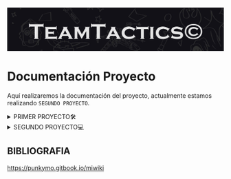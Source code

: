 ![Banner](./carpeta_fotos/banner1.png)

# Documentación Proyecto

Aquí realizaremos la documentación del proyecto, actualmente estamos realizando `SEGUNDO PROYECTO`.

</div>

<details>
  <summary>
   PRIMER PROYECTO🛠️
  </summary>
  
## ÍNDICE

1. IDEA DEL PROYECTO Y OBJETIVO DEL TRABAJO
2. OBLIGATORIO A APLICAR
3. LOGO DEL EQUIPO
4. PALETA DEL EQUIPO
5. TAREAS DE LOS INTEGRANTES
6. MOCKUP Y ARBOL DE NAVEGACIÓN
7. ARQUITECTURA DEL SISTEMA Y FUNCIONALIDADES
8. DIAGRAMA DE LA BASE DE DATOS
9. ESQUEMA DE RED
10. CONFIGURACIÓN DE PROXMOX
11. CONFIGURACIÓN DE DNS
12. CONFIGURACIÓN DE DHCP
13. CONFIGURACIÓN DE NGINX
14. BASE DE DATOS
15. CAMBIOS EN LA WEB
16. FUNCIONALIDADES
17. NUESTO FURTURO
18. VALORACIONES DEL PROYECTO
19. INCIDENCIAS TÉCNICAS
20. BIBLIOGRAFIA

    
## 1.IDEA DEL PROYECTO Y OBJETIVO DEL TRABAJO

Nuestra idea del proyecto se basa en diseñar una aplicación web inspirada en el popular juego de Fantasy Football. El fantasy es un juego donde los usuarios crean su propio equipo, y la finalidad de este juego es obtener los máximos puntos posibles, estos puntos se consiguen mediante tus jugadores, los jugadores en la vida real dependiendo de como juega un partido, puede obtener muchos puntos o muy pocos puntos. Como ejemplo de puntuacion, si un jugador no tiene minutos de juego entonces tendra 0 puntos, y si otro jugador marca 4 goles, possiblemente tendra una puntuación de 25 puntos. 

Entonces nuestra idea es crear una página relacionada con esta idea. Hemos elegido esta idea porque ambos integrantes del equipo sabemos más o menos cómo funciona el futbol fantasy, y por eso creemos que es una gran opción escoger este tema, ya que nos parece muy interesante.

Nuestro objetivo será aplicar todas las tecnologías necesarias para aspirar a la máxima nota posible y poner en práctica los conocimientos aprendidos en el primer año, así como lo que aprenderemos en este segundo año, para hacerlo lo mejor posible. También el año pasado un grupo escogio la misma idea y viendo como lo hicieron, vimos sus errores y pensamos que lo podemos hacer mucho mejor.

Con el trello y el github mostraremos todo nuestro trabajo realizado para mostrar nuestros avanzes semanales y diarios

## OBLIGATORIO A APLICAR

__-Node.js & MySQL:__

Node.js es un entorno de ejecución para JavaScript en el servidor, ideal para construir aplicaciones web rápidas y escalables. 

MySQL es un sistema de gestión de bases de datos relacional que almacena y organiza datos de manera eficiente, facilitando consultas rápidas.

__-NGINX o Apache:__ 

Ambos son servidores web populares. NGINX es conocido por su rendimiento y capacidad para manejar múltiples conexiones simultáneas, 
mientras que Apache es altamente configurable y tiene una gran cantidad de módulos disponibles.

__-DNS + DHCP:__ 

DNS (Sistema de Nombres de Dominio) traduce nombres de dominio en direcciones IP, facilitando la navegación web. 

DHCP (Protocolo de Configuración Dinámica de Host) asigna automáticamente direcciones IP a dispositivos en una red, simplificando la gestión de redes.


## 2.LOGO DEL EQUIPO

Nuestro logo lo hemos creado basándonos en el nombre de nuestro trabajo, Team Tactics. En él, se pueden ver dos "T" que hacen referencia al nombre del equipo. Tambien, hemos pensado este logo ya que con la forma y sus colores tiene mucha relación con el mundo del futbol.

El color negro y blanco creemos que queda muy estetico, que es eso lo que buscamos y lo que nos interesa.

![Logo del equipo](carpeta_fotos/logo_teamtactics_negro.png)

## 3.PALETA DEL EQUIPO

Los colores con los que vamos a trabajar son los siguientes, hemos considerado que esta paleta de colores puede cuadrar muy bien con la funcionalidad de la web y puede atraer visualmente a nuestro público objetivo
ya que son colores muy visuales y relacionados con el mundo de los videojuegos.

__-000000__

__-00FF00__

__-FFFFFF__


![Paleta de la web](carpeta_fotos/tabladecolores.png)


## 4.TAREAS DE LOS INTEGRANTES

Ambos integrantes tocaremos de todo un poco. La idea es que los dos programemos, hagamos la base de datos, etc. Ahora estamos los dos trabajando juntos, y empezaremos cada uno a hacer sus 3 funcionalidades.

## 5.NUESTRO MOCKUP Y ARBOL DE NAVEGACIÓN

Hemos diseñado un mockup de la aplicación a través de Canva, basándonos principalmente en nuestra paleta de colores. Además, hemos realizado un diseño lo más visual posible para atraer la atención del público que creemos podría estar interesado en nuestra aplicación. Nuestro público objetivo son hombres entre 13 y 40 años.

Aquí explicaremos el arbol de navegación de nuestra página web.
Para empezar tendremos una página principal, donde a la parte superior derecha se vera los siguentes botones:
 - Inicio
 - Plantillas
 - Estadísticas
 - Contacto
 - Login

El boton de inicio es para que cuando accedas a otro boton te lleve a la pagina principal.

El boton de plantillas te llevara al apartado de tu plantilla/equipo

El boton de estadísticas te llevara a la parte de estadisticas globales

EL boton de contacto es para que el usuario acceda a la pagina con su usuario creado. En ese apartado podrà iniciar sección.

Abajo de todo esto, se veràn los 20 escudos de la liga, donde si hacemos click a un escudo te llevara a ver información de ese equipo como: Plantilla, sitio en la clasificación etc..

Entonces abajo de esto mostraremos el mensaje de Juega a teamtactics, esto es para que el usuario vea de una forma un esquema de lo que va la web

![Logo del equipo](carpeta_fotos/INICIO.png)

Abajo de esto, veremos un apartado de pròximos partidos y lideres de la liga, ambas son como una mínima información. En cada apartado tendrá abajo derecha un boton que pondra como: Ver todos los partidos/Estadísticas, que te llevara a otro sitio, para ver toda la información.

![Logo del equipo](carpeta_fotos/proximospartidos.png)

Entonces, si le damos al botón de arriba derecha de estadísticas, te llevará a una página donde salgan todas las estadísticas, donde podremos ver:

 -Máximos goleadores
 

 -Máximos asistententes
 
 
 -Jugador con más disparos
 
 
 -Jugador con más pases.
 

 -Portero con más paradas.
 

 -Jugador con más tarjetas amarillas y rojas.

 Cada jugador que salga, si por ejemplo el jugador que es el máximo goleador es Lewandowski, saldrá el escudo del equipo y los minutos jugados.

Esta página de estadísticas también se podrá llegar a parte del botón arriba derecha en la parte que he comentado donde decía: Ver todas las estadísticas
Y si le damos al botón de ver todos los partidos, que se encuentra a abajo del todo de la página principal, nos llevará a otra página donde veremos todos los partidos jugados, y los puntos que todo el equipo ha conseguido, esto servirá para que el usuario mire los puntos que ha hecho cada jugador.

![Logo del equipo](carpeta_fotos/estadisiticas.png)

![Logo del equipo](carpeta_fotos/proximospartidos2.png)

Ahora, en la página principal, si le damos a Crea tu equipo, te llevará a la página donde el usuario podrá crear el equipo. En esta página, se verá de fondo como un campo de fútbol negro, para que el usuario ponga sus jugadores a cada posición que corresponde.
Arriba, dentro de la misma página, se verá un balance. El balance principal empieza con 100.000.000, luego si el usuario hace incorporaciones, entonces el balance bajará. 
Abajo de esto, se verá un apartado de puntos, donde el usuario verá la suma total que ha realizado su equipo.
Y arriba derecha se verá el número de jugadores que tiene puestos en el campo de fútbol, normalmente esto será simple 11/11.

![Logo del equipo](carpeta_fotos/creatuequipo.png)

La opción de número de jugadores funcionará como un botón, donde, si hacemos click a esto, veremos nuestros jugadores, nombre, club, media puntos, puntos que ha hecho en una jornada y el valor de mercado.
La media de puntos se hará haciendo una media de los 37 partidos jugados.

![Logo del equipo](carpeta_fotos/tusjugadores.png)

También se verá un botón de mercado, para que el usuario pueda comprar jugadores en el mercado.
Todos los jugadores que el usuario ha comprado también pueden ser vendidos.

Luego, en el botón contacto pondremos un poco de información de nosotros para explicar un poco dentro de la página web el proceso del proyecto.

Y en el botón de inicio de sección, el usuario podrá hacer registro para poder acceder con su cuenta a la página, claro que si no tiene cuenta, tendrá que darle a crear cuenta, y luego de crear cuenta le tendrá que dar a iniciar sección.
![Logo del equipo](carpeta_fotos/arboldenavegacion.png)

El mockup y nuestra idea del trabajo creo que lo hemos entendido perfectamente. Sabemos que el árbol de navegación no será el mejor de la historia, pero para nosotros nos sirve cómo una buena guía de cómo funcionará la página.


## 6.ARQUITECTURA DEL SISTEMA Y FUNCIONALIDADES

![Logo del equipo](carpeta_fotos/arquitectura.png)

Nuestros objetos serán:
- Registro de usuarios
- Una zona de comentarios para todos los usuarios que se hayan agregado como amigos
- Una zona donde el usuario podrá modificar su perfil.
- Poner notificaciones para los usuarios
- Búsqueda de usuarios y poder agregarlos como amigos
- Y hacer obligatorio el uso de contraseña para cuando se entra a la aplicación.

  El día de la fecha de entrega puede variar

Ahora mostramos la arquitectura de nuestro trabajo.
  ![Logo del equipo](carpeta_fotos/arquitectura2.png)

## 7.DIAGRAMA DE LA BASE DE DATOS

Los usuarios crean sus propios equipos, que consisten en jugadores de equipos reales, organizados en plantillas. 

Los usuarios pueden participar en ligas, competir entre sí y realizar transacciones de compra y venta de jugadores. Para calcular las puntuaciones, 
Se registran los partidos reales y las puntuaciones obtenidas por cada jugador en esos encuentros. 

Además, hemos incluido un sistema de Amigos, así como Roles para gestionar diferentes tipos de usuarios en la plataforma.


![Logo del equipo](carpeta_fotos/basededatos_final.png)


## 8.ESQUEMA DE RED

Por el momento tenemos hecho este prototipo de mapa de red, aunque aun lo tenemos que hablar con Alina ya que no es el definitivo y queremos que nos aclare algunos conceptos que quizas no han quedado tan claros.

![Logo del equipo](carpeta_fotos/mapa_de_red.JPG)

## 9.PROXMOX Y SU CONFIGURACIÓN

Por el momento, ya tenemos instalado el ProxMox en el PC de clase asignado de los que están atrás del todo. Una vez tengamos más claro el esquema de red definitivo, procederemos a empezar a configurarlo y documentarlo.

__Proxmox__ es una plataforma de virtualización de código abierto que permite gestionar máquinas virtuales y contenedores. Está basada en Debian y combina tecnologías como KVM (para la virtualización completa) y LXC (para la virtualización basada en contenedores).

Se utiliza principalmente en entornos de servidores para crear, administrar y orquestar múltiples VMs y contenedores de forma eficiente. También incluye herramientas para gestionar almacenamiento, redes y copias de seguridad. Además, soporta la creación de clusters para alta disponibilidad y migraciones en vivo, lo que lo hace ideal para centros de datos y servidores corporativos.

Es especialmente útil para:

-Consolidación de servidores: Ejecutar múltiples sistemas operativos en un solo servidor físico.

-Gestión de recursos: Controlar y distribuir recursos de hardware como CPU, memoria y almacenamiento.

-Automatización y alta disponibilidad: Ofrecer soluciones escalables y resistentes a fallos.

[Ver archivo](M11UF4A2-QuimFernandez_PolCamarena.docx.pdf)

Creamos ROUTER con vmbr0 y vmbr1 para que todo el proyecto funcione de manera correcta.

![image](https://github.com/user-attachments/assets/3dd03ffe-1fb9-4995-8ce8-77cdfb792f1e)

Ahora creamos Cliente con vmbr1 

![image](https://github.com/user-attachments/assets/a9b6528e-5400-4da7-a68b-a23a08da9600)

Creamos DNS  con vmbr1

![image](https://github.com/user-attachments/assets/59b69707-28b5-4a25-9e1d-3a029bd5748b)



## 11.DNS Y SU CONFIGURACIÓN 

¿Qué es el DNS?

El DNS es  un servicio distribuido a nivel global que permite convertir los nombres de los sitios en las direcciones IP que les corresponde.
Cuando un usuario registra un dominio, se crea una entrada WHOIS en el registro correspondiente y queda almacenada en el DNS como un
resource record.
La base de datos de un servidor DNS se convierte en la compilación de todos los registros de la zona del espacio de nombres de dominio que gestiona.

Registros del DNS:

A (Address Record): Mapea un nombre de dominio a una dirección IPv4.

AAAA (IPv6 Address Record): Mapea un nombre de dominio a una dirección IPv6.

MX (Mail Exchange): Define qué servidor gestiona el correo electrónico para el dominio.

CNAME (Canonical Name): Apunta un dominio a otro dominio.

NS (Name Server): Especifica qué servidores DNS son responsables de un dominio.

PTR (Pointer Record): Utilizado en la búsqueda inversa de DNS, mapea una IP a un nombre de dominio.

Información del DNS

El servicio de DNS se encuentra en la capa de aplicación del modelo OSI.

La capa más cercana al usuario y contiene todos los protocolos de alto nivel como SMTP, DNS y HTTP.

Este protocolo de red emplea la capa de transporte TCP, UDP y utiliza el puerto 53.

Tipos de Consultas:

Consulta recursiva: Si el servidor DNS local no sabe la respuesta, realiza consultas a otros servidores DNS.

Resolución iterativa: Si un servidor DNS no tiene la respuesta directa, le da al cliente la dirección de otro servidor que puede tenerla. 

VENTAJAS DEL DNS

Una ventaja es que resuelve el problema de las colisiones o nombres duplicados porque garantiza que todos los nombres hermanos o hijos de un mismo nodo tengan etiquetas o nombres diferentes.

Elimina los problemas del sistema basados en el fichero HOSTS.TX

Y tambiém permite "particionar" y gestionar los diferentes subdominios de modo independiente.


CONFIGURACIÓN DEL DNS EN PROYECTO


Para empezar la configuracióm, actualizamos los repositorios de nuestro sistema:

sudo apt update

Y ahora instalamos el paquete bind9:

sudo apt install bind9

![image](https://github.com/user-attachments/assets/d1dc8dc2-0ce6-46a3-9c21-92cfd6a7b8b6)


Editamos el netplan, lo ponemos con DHCP y lo editamos para poder avanzar de forma correcta


![image](https://github.com/user-attachments/assets/5a148d65-8ba3-46a5-8dc1-fa04f57cb2b9)

Ahora si ponemos ip a, veremos que mediante DHCP, tenemos asignada la IP 10.20.30.4

![image](https://github.com/user-attachments/assets/c1268273-0e87-47e4-a158-c9d55fc7c9fa)

Entonces ahora vamos al archivo que se llama named.conf.local , que bàsicamente es donde haremos la configuración DNS de la zona inversa y directa

El named.conf.local lo utiliza por el servidor DNS BIND para configurar zonas específicas y personalizadas, como dominios locales o zonas reversas. 

Permite definir configuraciones locales que el servidor manejará, como:

Zonas directas: Traduce nombres de dominio a direcciones IP.

Zonas inversas: Traduce direcciones IP a nombres de dominio.

![image](https://github.com/user-attachments/assets/698eab22-3c6f-41ad-9a3f-f2b6e7828c11)

Para comprobar que la configuración ha sido correcta y que no hemos tenido ningun problema ponemos:

named-checkconf

Ahora creamos los dos archivos de la zona directa y inversa

![image](https://github.com/user-attachments/assets/ea0ca40b-a449-4ef2-a788-3e54fd966750)

Ahora, accedemos al archivo de la zona directa y lo configuramos para comprobar que funcione de forma correcta

La zona directa de DNS es una configuración que mapea nombres de dominio a direcciones IP.

En nuestro caso el servidor DNS manejará el dominio quimpol.local  y usará el archivo db.quimpol.local para almacenar.

![image](https://github.com/user-attachments/assets/13a11569-e7f1-4d9a-aba1-63da8068c6b0)

Y ahora haremos lo mismo pero para la zona inversa

Lo que hace la zona inversa es que  está buscando el nombre de dominio asociado con una dirección IP determinada.

En nuestro caso la IP  es la 10.20.30.4,

Entonces nuestra dirección IP, que es la 10.20.30.4, nos  permitirá resolver esa IP al nombre de nuestro dominio, el quimpol

Y tambien ya lo ponemos para la configuración con la MV de cliente

![image](https://github.com/user-attachments/assets/2a8c4855-e765-45e1-87d0-8fcde3150868)

Ahora para comprobar que toda la configuración de los ficheros de zonas se ha realizado correctamente, hacemos lo siguiente:

![image](https://github.com/user-attachments/assets/afe5a924-e594-42eb-a3f1-cf78db086c3b)

![image](https://github.com/user-attachments/assets/9204d77d-c49c-4d64-b5b6-d4a5bce35c60)

Ahora nos tocaría editar el fichero 
/etc/bind/named.conf.options

Esto lo que hace es configurar parámetros globales y opciones predeterminadas que se aplican a todas las zonas y consultas DNS gestionadas por el servidor.

Modificamos el archivo y en listen ponemos la 10.20.30.4 que es para que servidor DNS escuchará consultas.

 
![image](https://github.com/user-attachments/assets/10fba1a7-6320-46e1-96bd-8c527a266608)

Ahora, vamos al archivo
/etc/default/named 

El archivo /etc/default/named controla cómo se inicia el servicio BIND

Que es donde especificaremos la opción -4 como argumento para el usuario bind, que  se crea automáticamente durante la instalación del servicio bind9. 

La opción -4 , nos sirve para forzar el uso de IPv4 siempre y evitar  mensajes de error de red inalcanzable por direccionamiento IPv6.

![image](https://github.com/user-attachments/assets/35beebba-441a-4400-80e9-f9f877005fe8)

Ahora reiniciamos el servicio bind9 y ver si todo esta correcto

![image](https://github.com/user-attachments/assets/d041f362-1301-4ab1-9ab2-8b52c5389859)

Ahora mediante el nslookup, comprobamos si el servidor DNS está resolviendo correctamente los nombres y las direcciones IP

![image](https://github.com/user-attachments/assets/29f10803-5094-4337-a681-789bf41a54a0)


## 12.CONFIGURACIÓN DE DHCP


Primero lo que hacemos es instalar el servicio DHCP:

Actualizamos: sudo apt update

sudo apt-get install isc-dhcp-server




Hacemos la configuración del archivo DHCP:


El archivo de configuración principal se encuentra en /etc/dhcp/dhcpd.conf. En este archivo, lo que hay que hacer es definir los parámetros de red, como el rango de direcciones IP, la puerta de enlace predeterminada, DNS y duración de la concesión. 

![image](https://github.com/user-attachments/assets/cdd31d80-568d-4635-abe8-0af37b193f6b)

   
Esta es nuestra configuración en el netplan:

![image](https://github.com/user-attachments/assets/a8cf1adb-abcb-4c2d-aac0-f47b7dc92b6a)



Configurar las interfaces de red:

Ahora  para comprobar y asegurarnos que la interfaz de red correcta esté configurada para proporcionar el servicio DHCP definimos  la interfaz en el archivo de configuración de red o directamente en /etc/default/isc-dhcp-server:


Reiniciar el servicio DHCP:

Una vez configurado, hay que reiniciar el servicio para aplicar los cambios:


sudo systemctl restart isc-dhcp-server
Comprobación:

 Y para verifica si el servidor DHCP está funcionando correctamente:


sudo systemctl status isc-dhcp-server




## 13.CONFIGURACIÓN DE NGINX

Para empezar, instalamos el nginx con el comando:

sudo apt-get install nginx

Entramos al netplan y configuramos para que funcione de forma correcta

![image](https://github.com/user-attachments/assets/b9dba283-7f6d-4336-9ac2-6986d0f7c8df)

Vemos con el ip a que nos da la IP mediante DHCP, la 10.20.30.5

![image](https://github.com/user-attachments/assets/0063e93c-20d3-491c-967e-1965c49805d0)

Ahora tenemos que editar el archivo nginx.conf que se encuentra en /etc/nginx

![image](https://github.com/user-attachments/assets/f54260e8-7625-45e1-be91-1d5da4098f22)

Eel archivo de configuración global es: 

/etc/nginx/nginx.conf

Entonces ahora, con el  el directorio  /etc/nginx/sites-enabled/ , lo que haremos será almacenar los  los enlaces simbólicos a los archivos de configuración de sitios web creados en 
/etc/nginx/sites-available/  para que puedan ser habilitados los sitios


Ahora editamos el archivo /sites-available/default, que en este caso sería el bloque predeterminado del servidor de Nginx

Php:

¿Qué es php?

PHP es un lenguaje de programación de propósito general ampliamente utilizado para el desarrollo de aplicaciones web del lado del servidor

Características principales:

Dinámico y orientado a la web:

PHP se usa principalmente para generar contenido dinámico en páginas web.
Puede interactuar con bases de datos, manejar formularios y autenticar usuarios.

Integración con HTML:

PHP se incrusta directamente en archivos HTML, lo que facilita la creación de páginas web dinámicas.

Compatibilidad multiplataforma:

PHP funciona en varios sistemas operativos, como Windows, Linux y macOS.
Es compatible con la mayoría de los servidores web, como Apache, NGINX.

Para instalar el php ponemos:

sudo apt install php-fpm

Para verificar si tenemos instalado PHP ponemos:


php -version

Para comprobar si tenemos php-fpm ponemos:


php-fpm7.4 -v



## ACTIVIDAD ENTREGADA EN LA MEMÓRIA (ALINA)

¿Qué es un servidor web?

Un servidor web es un software que forma parte del servidor y tiene como misión principal devolver información (páginas) cuando recibe peticiones por parte de los usuarios.

En otras palabras, es el software que permite que los usuarios que quieren ver una página web en su navegador puedan hacerlo.


¿Qué es un hosting?

Un hosting es un servicio de alojamiento web que te permite publicar un sitio web o aplicación en Internet. Cuando contratas un servicio de hosting, básicamente alquilas un espacio en un servidor físico donde puedes almacenar todos los archivos y datos necesarios para que tu sitio web funcione correctamente.

¿Qué es Nginx?

Nginx, pronunciado como “engine-ex”, es un servidor web de código abierto que, desde su éxito inicial como servidor web, ahora también es usado como proxy inverso, cache de HTTP, y balanceador de carga.

Algunas compañías de alto perfil que utilizan Nginx incluyen Autodesk, Atlassian, Intuit, T-Mobile, GitLab, DuckDuckGo, Microsoft, IBM, Google, Adobe, Salesforce, VMWare, Xerox, LinkedIn, Cisco, Facebook, Target, Citrix Systems, Twitter, Apple , Intel, y muchos más


Haz una comparativa entre Nginx y Apache.

Nginx:

Usa una arquitectura basada en eventos y asincrónica, lo que le permite manejar múltiples conexiones simultáneamente con menos recursos.
Es ideal para cargas altas y servidores con tráfico masivo.
Excelente para servir contenido estático (imágenes, archivos HTML, etc.) rápidamente.


Apache:

Emplea un modelo de procesos/hilos, donde cada conexión consume un hilo o proceso. Esto puede ser ineficiente bajo cargas pesadas.
Ofrece más flexibilidad para manejar configuraciones complejas gracias a sus módulos dinámicos.





## 14.BASE DE DATOS

Aquí mostramos el esquema final de la base de datos, donde hemos añadido algunas conexiones que no habíamos tomado en cuenta. Hemos creado la base con MySQL WorkBench a través de SQL y una vez ejecutado el código, gracias a la función de la creación de diagramas, hemos podido ver las tablas y sus conexiones.

![Logo del equipo](carpeta_fotos/esquema_basededatos.png)


## 15.NOVEDADES/CAMBIOS DE LA WEB

Para empezar, hemos hecho nuchos cambios respectivamente a la idea que decimos hacer al principio de la web, la idea que me estoy refiriendo, es toda esa explicación que hicimos al principio del github, que es donde esta esa explicación con capturas que nosotros mismo hicimos del canva del boceto de la idea principal del proyecto.

Como página principal, seguimos teniendo lo mismo, una página donde el usuario pueda ver arriba derecha los botones de estadísticas, plantilla y login, etc..
Y que si va bajanda podrá ver la zona de estadísticas y resultados, que esta linkeado a otra página, ya que se podrá ver y entender mucho mejor  bajo nuestro punto de vista

Entonces, creemos que lo mas importamte que llevamos hecho es la parte de  plantilla, ya que lo que hicimos fue crear en nuestra bbdd, todos los jugadores de todas las plantillas de laliga.

Eso lo hicimos poniendo a cada equipo un numero, del 1 al 20, ya que son 20 equipos, entonces lo siguiente era poner a cada posicion del campo, del 1 al 5, osea 1 es portero 2 es defensa, 3 es mediocampista, 4 delantero y 5 que sea la posicion del banquillo, entonces ahora abria que poner 11 jugadores con 1,2,3 y 4 osea, 1 jugador con 1, 4 jugadores con el numero 2, 3 jugadores con el numero 3 y 3 jugadores con el numero 4, esto suma a 11. Y  los otros jugadores, da igual que sean 10 o 20, todos estaran con el numero 5, que será en la posicion de banquillo. Entonces despues de poner todo en la bbdd lo que hicimos fue conectarlo para nuestra pagina web, entonces si ahora por ejemplo le doy click al escudo del getafe, me saldriá el 11 de jugadores, y el banquillo, también tengo que decir que cada equipo tiene también puesto la imagen y nombre del entrenador

Entonces lo que hicimos en estadisticasm fue ponerlas de forma manualmente, ya que con el tiempo que quedaba para entregar el trabajo era imposible acabarlo

## 16.FUNCIONALIDADES

Aquí como funcionalidades, tenemos:

1. Register: El usuario se puede registrar a nuestra página, esto con la bbdd entre medio, haciendo que cuando el usuario se registra se pueda ver en nuestra bbdd como usuario
2. Login: El usuario después de registrase puede acceder a nuestra página ya como usuario

3. Plantilla: Esta funcionalidad es la de plantillas, es decir todo lo que he explicado antes, hay que decir que para hacer esto tardamos mucho tiempo, pusimos manualmente unos 1000 links en la bbdd entre imagenes de jugadores, entrenadores y escudos.

4. Contactarnos: Esta función esta en procedimiento, y basicamente es para que los usuarios nos puedan enviar un mensaje para dudas/críticas/valoraciones etc..

Creemos que las 4 funcionalidades para nuestro trabajo son muy buenas ideeas, ya que conjuntan perfectamente a nuestra idea prinpial

## 17.NUESTRO FUTURO

Creemos que para la siguente UF, podemos seguir con nuestro proyecto, ya que tenemos aún muchas buenas ideas para seguir mejorando y aprendiendo. Esto lo defenderemos en la exposición del proyecto hasta la muerte
Algunas ideas serián:
- API de resultados
- Poder básicamente hacer el FANTASY, con que cada persona pueda hacer su equipo, y competir con otros jugadores

## 18.VALORACIONES DEL PROYECTO

Creemos que en el proyecto hemos aprendido muchisimo, con las instalaciones de las diferentes máquinas virtuales, con el nuevo conocimiento como nginx, o php. O también con el constante trabajo diario y semanal sobre una idea que poco a poco hemos ido creando y mejorando.

Y personalmente a los dos intregantes del equipo nos parece por ahora seguir con nuestro trabajo en la próxima UF


## 19.INCIDENCIAS TÉCNICAS

Mala configuración en el DNS, por falta de no haber reiniciado el servicio despues de modificarlo

![image](https://github.com/user-attachments/assets/b6244674-e807-4ece-85bb-f70eb73dd330)

Otro fail....

![image](https://github.com/user-attachments/assets/da6ec4d0-d5c3-4dce-a58a-2327ed2720b5)

En incidencias durante las instalaciones de las MV no tuvimos muchos errores, y los únicos que tuvimos eran por equivocaciones de escritura y palabras.
Pero donde si tuvimos muchos errores fue durante la creación de la bbdd, ya que al crear plantilla , donde pusimos muchos datos, nos equivocamos mucho, pero poco a poco esos errores se fueron arreglando hasta el dia de hoy que nuestra bbdd funciona perfectamente
</details>

<details>
  <summary>SEGUNDO PROYECTO💻</summary>


## ÍNDICE

## 1.IDEAS PARA EL SEGUNDO PROYECTO

### NUEVAS FUNCIONALIDADES

#### PENDIENTES
- Opción de cambio de contraseña
- Formulario de Contacto

#### NUEVAS EN LA WEB
- Implementación de una API: recrear la web a partir de la API que nos permitirá añadir la función de las estadísticas actualizadas de los jugadores.

- Agregar como amigos a los usuarios

- Implementación del juego:

    Está para nosotros es la parte mas importante, aquí pondremos de novedades:
    
    Los jugadores se puedan agregar como si fueran amigos
  
    Una página donde los usuarios puedan crear sus equipos, saldrá su 11 inicial, y también habrá un apartado para ver todos sus jugadores ( a parte del 11 inicial)
  
    Una página donde los usuarios podrán comprar los jugadores, hará la misma función que un mercado, allí apareceran todos los jugadores de futbol disponibles para ser comprados
  
    Una página que funcionará como si fuera una clasificación donde los jugadores con más puntos conseguidos apareceran, así será más competitivo y hará el juego más interesante para los usuarios




#### OBLIGATORIAS
- Docker
- FireWall
- Backups (script)
- Seguridad:
  - MySQL (crear más de un usuario, securizar la DB, triggers)
  - Protección de código fuente
 
## FUNCIONALIDADES

![image](https://github.com/user-attachments/assets/ecd8f3c9-cd94-4e7b-a4e9-cfcbcfb238fd)

Los dos, Quim y Pol haremos la funcionalidad del juego Fantasy, ya que es una funcionalidad muy larga y compleja, y necesitamos que los dos lo hagamos para poder acabar

La funcionalidad de la API la hará Pol

La funcionalidad de cambio de contraseña la hará Quim

La funcionalidad de agregar amigos la haremos cuando acabemos la del Juego Fantasy, ya que preferimos insistir con el tiempo en terminar la funcionalidad del juego fantasy por su gran importancia y valor en nuestro proyecto, ya que es en lo que se basa nuestra idea de proyecto

## ARQUITECTURA DEL SISTEMA

Esta será mas o menos nuestra arquitectura, no es definitivo pero por ahora es lo que tenemos como idea

![image](https://github.com/user-attachments/assets/19bd263b-e789-4cd1-b4b9-a880a6ba2c8e)

## DIAGRAMA DE RED


![image](carpeta_fotos/esquema_red_2.png)

## DIAGRAMA DE LA BASE DE DATOS

Esta es nuetra base de datos, es la misma que la del primer proyecto pero con pequeñas variaciones ya que como comentamos seguimos con el mismo proyecto entonces la infraestructura de la base de datos por narices tiene que ser muy parecida ya que mas o menos ya esta de alguna manera terminada

Si tenemos más tiempo alomejor podemos añadir alguna tabla más a la base de datos, pero por ahora es lo que tenemos

![image](https://github.com/user-attachments/assets/c77022c7-f9fa-4e4f-b08c-578abd2a24fb)

## TAREAS

Ahora mismo por problemas no podimos empezar en la creación de la infraestructura de la Ubuntu o Alpine.
El 29/01 empezamos con docker y los containers, y desde una MV de ubuntu server, ya que desde Alpine hubo algunos problemas y preferimos utilizar la ubuntu por la razón de que ya la hemos usado mucho, entonces empezamos a crear la estrucura y importamos el sitio web en docker, luego dentro de nginx configurmos el default.conf, luego en mysql lo tenemos vació por ahora y ahora estamos con el docker compose. 
Creo que para el proximo miercoles 5/02 ya lo tendremos terminado ya que Alina y algunos compañeros nos han dado explicaciones para entenderlo mejor y asi hacerlo de alguna forma un poco mas rapido para asi aprovechar el tiempo al maximo para llegar al ritmo de la clase

## FUNCIONALIDADES HECHAS

Por ahora durante estas 3 semanas hemos realizado la funcionalidad de canvio contraseña, y también la funcionalidad de que el usuario no pueda inpeccionar nuestro código, aplicando un poco de seguridad para nuestra página web

## DOCKER 

INTRODUCCIÓN DE DOCKER

Bueno para empezar, un poco sobre que es Docker, Docker es una plataforma de contenedorización que permite a los desarrolladores empaquetar aplicaciones y sus dependencias en contenedores ligeros y portátiles. 
Estos contenedores pueden ejecutarse de manera consistente en cualquier entorno, ya sea en una computadora local, en servidores o en la nube.

Nosotros en nuestro caso usamos Docker ya que aparte de que es obligatorio, es mucho más rápido que iniciar o detener máquinas virtuales y también Docker es mas eficaz ya que las MV


Ahora mostraremos algunos comandos, ya que creemos que es importante dentro de la introducción, y asi mostramos alguna información de Docker 

docker version:   	Muestra la versión instalada de Docker.


docker info:  Muestra información detallada sobre Docker y su configuración.


docker help: Muestra ayuda sobre los comandos de Docker


docker run <imagen>	Ejecuta un contenedor basado en una imagen.


docker run -d -p 8080:80 <imagen>	Ejecuta un contenedor en segundo plano y expone un puerto.


docker ps	Lista los contenedores en ejecución.


docker ps -a	Lista todos los contenedores (ejecutándose o detenidos).


docker stop <id>	Detiene un contenedor en ejecución.


docker rm <id>	Elimina un contenedor detenido.


Ahora explicaremos algunas ventajas de Docker


Tenemos que los contenedores Docker pueden ejecutarse en cualquier entorno sin cambios, ya sea en Windows, Linux, MacOS, servidores o en la nube y también evita problemas de dependencias, configuraciones o versiones de software diferentes en cada entorno.
Los contenedores comparten el mismo sistema operativo, lo que reduce el consumo de recursos y con Docker Compose, puedes definir y ejecutar múltiples contenedores con un solo archivo YAML


NUDO (DOCKER) GUIA DE USUARIO DE COMO INSTALAR / UTLIZAR DOCKER


Ahora lo que haremos será dentro del NUDO de Docker, como una mini guia sobre DOCKER, aquí intentaremos explicar sobre como instalar y utilizar DOCKER
Aqui ya decimos que lo montaremos dentro de una MV ubuntu server

Entonces para empezar, primero de todo lo que tendriamos que realizar sería actualizar los paquetes de ubuntu

sudo apt update

![image](https://github.com/user-attachments/assets/3c989c29-7705-463b-a4cd-0eb8627f6da4)


Entonces ahora lo que tendríamos que hacer seria instalar paquetes que permitan a APT descargar a través de HTTPS, ya que Docker se descarga desde un repositorio HTTPS, y es necesario instalar algunos paquetes para que lo habiliten

sudo apt install -y apt-transport-https ca-certificates curl software-properties-common

![image](https://github.com/user-attachments/assets/edd77fe6-b72b-4245-b22b-571ab40f15a3)


Ahora lo que tendriamos que hacer es importar la clave GPG para verificar que los paquetes que descargues desde el repositorio oficial de Docker 
Entonces podremos este comando:

sudo mkdir -m 0755 -p /etc/apt/keyrings
curl -fsSL https://download.docker.com/linux/ubuntu/gpg | sudo gpg --dearmor -o /etc/apt/keyrings/docker.gpg

![image](https://github.com/user-attachments/assets/2d929a93-0f20-405b-bec8-9615005eb984)



Y ahora para poder instalar Docker, es necesario agregar su repositorio oficial a la lista de repositorios de tu sistema
Entonces pondremos este comando:

sudo add-apt-repository "deb [arch=amd64] https://download.docker.com/linux/ubuntu $(lsb_release -cs) stable"

![image](https://github.com/user-attachments/assets/d5049960-317b-4626-8cce-a61b1a5dfbea)



Ahora después de esto esto, tendremos que actualizar nuevamente los paquetes del sistema:

![image](https://github.com/user-attachments/assets/ec61ad41-9f71-4848-84cc-d4790427d064)


Y ya luego de hacer todo esto procedimiento, ya podremos instalar el docker. 
Para eso pondremos este comando:

sudo apt install docker-ce

![image](https://github.com/user-attachments/assets/b884cfb1-9e07-4fbe-a499-c3745fccd13b)+


Y ya si queremos comprobar si el funcionamiento esta correcto, pondremos el siguiente comando para asegurarnos

sudo systemctl status docker

![image](https://github.com/user-attachments/assets/1a7d2297-d143-41fd-ba89-f71c3110110f)


Vale, ahora para seguir con el procedimento, tenemos que tocar portainer

Portainer es una herramienta de administración para Docker con una interfaz gráfica fácil de usar. Permite gestionar contenedores, imágenes, redes y volúmenes sin necesidad de usar la línea de comandos.

Para empezar, nosotros hemos creado  un volumen de Docker llamado portainer_data para almacenar la base de datos de Portainer


docker volume create portainer_data

![image](https://github.com/user-attachments/assets/adaed8b5-bfcb-4897-99ab-3f2207643689)

Ahora, comprobaremos si  el volumen se haya creado correctamente usando el comando:

docker volume inspect portainer_data

![image](https://github.com/user-attachments/assets/e5f2e4fc-cd5b-4895-a0c0-0f0260eb61e2)


Ahora si ya podremos  instalar el contenedor de Portainer:

docker run -d -p 8000:8000 -p 9443:9443 --name portainer --restart=always -v /var/run/docker.sock:/var/run/docker.sock -v portainer_data:/data portainer/portainer-ce:latest

![image](https://github.com/user-attachments/assets/485c77c8-5e63-4661-a904-0cf373604f62)


Ahora para comprobar si el contenedor está corriendo

docker ps

![image](https://github.com/user-attachments/assets/9e455002-e5d8-48a1-934b-5d4427b5f0a5)


Y ya ahora si vamos al navegador y ponemos una IP con el puerto 9443

https://192.168.1.79:9443

Ya podriamos acceder al portainer donde se encontraran todos los contenedores DOCKERS


## Archivos de configuración

Tenemos estos dos archivos para poder realizar la configuración:

default.conf

docker-compose.yml

El  default.conf para que Nginx funcione correctamente como servidor web y define cómo manejar las solicitudes, redirigir tráfico y procesar archivos PHP. 

./teamtactics/nginx/default.conf

![image](https://github.com/user-attachments/assets/b50f36eb-d6be-41ec-8440-bbca1c0fdfc1)


Bueno, el servidor escucha el puerto 80 y tenemos el nombre del servidor como localhost.

Luego, la definimos la carpeta donde se encuntra el contenido del sitio web:
root /var/www/teamtactics/TeamTactics/html

Primero busca index.htm, luego el index.html y luego el index.php
index index.htm index.html index.php;


Luego tenemos los registros de acceso y el de los errores, ya que guarda las solicitudes que recibe el servidor y también registra los errores

access_log /var/log/nginx/access.log;
error_log /var/log/nginx/error.log;

Esto ahora sería la configuracion de nuestros archivos que son PHP

    location ~ \.php$ {
        include fastcgi_params;
        fastcgi_pass php:9000;
        fastcgi_index index.php;
        fastcgi_param SCRIPT_FILENAME $document_root$fastcgi_script_name;
    }

Y ahora definimos las rutas para los archivos CSS, JAVASCRIPT, las imagenes y también todos los archivos subidos.
Todo estos archivos se sirven de:

/var/www/teamtactics/TeamTactics/

Estos creemos que son los mas importantes de explicar





El archivo docker-compose.yml es un archivo de configuración en formato YAML que se usa con Docker Compose para definir y ejecutar múltiples contenedores de Docker de manera organizada.

./teamtactics/docker-compose.yml

![image](https://github.com/user-attachments/assets/5b88f50a-abb6-4ff3-bd46-f796a59be8d8)


Dentro de este archivo tenemos la configuracion de 4 servicios de docker

phpfpm:
  image: php:8-fpm-alpine
  container_name: phpfpm
  working_dir: /var/www/teamtactics
  ports:
    - "9000:9000"
  volumes:
    - './web:/var/www/teamtactics'
  restart: always
  networks:
    - netweb

Este sería la configuración del PHP 
Donde se define el directorio de trabajo dentro del contenedor, en nuestro caso en teamtactics:

working_dir: /var/www/teamtactics

nginx:
  image: nginx:alpine
  container_name: nginx
  ports:
    - 8082:80
  working_dir: /etc/nginx
  volumes:
    - './web:/var/www/teamtactics'
    - './nginx/default.conf:/etc/nginx/conf.d/default.conf'
    - './nginx:/var/log/nginx/'
  restart: always
  networks:
    - netweb

Este sería la configuracion del nginx, y expone el puerto 80 del contenedor en el 8082 del host.
Comparte archivos del host con el contenedor:

./web:/var/www/teamtactics

Y también carga los archivos de la configuración de Nginx:

./nginx/default.conf:/etc/nginx/conf.d/default.conf

db:
  image: mysql
  container_name: miDB
  ports:
    - "3307:3306"
  environment:
    MYSQL_ROOT_PASSWORD: 1234
  volumes:
    - './mysql:/var/lib/mysql'
    - './db:/db'
  networks:
    - netweb

Este seria el servicio del MYSQL, y por ahora no hemos hecho nada y lo mismo con el phpMyAdmin

Estos 2 archivos, el docker-compose-yml y el default.comf, lo que hacen es trabajar juntos para configurar y ejecutar un entorno web basado en Docker, bueno y como he dicho antes, estara compuesto por Nginx, PHP-FPM, MySQL y phpMyadmin

docker-compose.yml levanta y configura los contenedores
default.conf define cómo Nginx maneja las peticiones


Containers

Aqui se ven todos los containers que tenemos, y si clickamos en teamtactics se veran todos los que son para teamtactics

![image](https://github.com/user-attachments/assets/4a164909-a9ee-4f5f-baa7-1fe14bf196d4)

Visualizar la Web

Una vez ya teniendo todas las configuraciones y ponemos la IP en el navegador ya podremos tener acceso al nginx mediante el puerto 8082

![image](https://github.com/user-attachments/assets/52ec569c-64e2-44ab-b2c5-47879e7f4a53)

![image](https://github.com/user-attachments/assets/365c1b08-8353-4b0f-a684-5e532ed0c0f5

## Docker Compose - M08UF2A6-DC-final

- ¿Qué son los contenedores de docker?

  Los contenedores de Docker son entornos ligeros, portátiles y aislados que encapsulan una aplicación junto con todas sus dependencias (bibliotecas, código, configuraciones y archivos necesarios) en un solo paquete. Esto permite que la aplicación se ejecute de manera 
  consistente en cualquier sistema que tenga Docker instalado, independientemente del sistema operativo subyacente.

  Los contenedores eliminan los problemas de compatibilidad entre entornos de desarrollo, prueba y producción, optimizando el uso de recursos en comparación con las máquinas virtuales tradicionales.
- ¿Qué diferencias hay entre los contenedores de docker y los lxc?

  - Docker:

     - Diseñado principalmente para la ejecución de aplicaciones en contenedores individuales.
     - Utiliza una arquitectura basada en imágenes y capas para facilitar la reutilización y distribución de aplicaciones.
     - Tiene una mayor integración con herramientas de orquestación como Kubernetes.
     - Ofrece una interfaz más amigable y centrada en el desarrollo de aplicaciones.
  - LXC (Linux Containers):

    - Proporciona un sistema de contenedores más cercano a una máquina virtual, permitiendo ejecutar múltiples procesos en un solo contenedor.
    - Usa un enfoque más tradicional de virtualización basada en el sistema operativo.
    - No impone restricciones en cómo se deben construir o empaquetar las aplicaciones.
- ¿Cuál es la diferencia entre una imagen y un contenedor en Docker?

  - Imagen: Es un archivo inmutable que contiene el sistema base y las dependencias necesarias para ejecutar una aplicación. Es como una plantilla que permite la creación de múltiples contenedores con la misma configuración.
 
  - Contenedor: Es una instancia en ejecución de una imagen. Puede crearse, iniciarse, detenerse y eliminarse sin afectar la imagen original. Es el entorno donde realmente corre la aplicación.
- ¿Qué sucede con los datos cuando un contenedor se elimina?

     Cuando un contenedor se elimina, todos los datos almacenados dentro del sistema de archivos del contenedor desaparecen. Sin embargo, si los datos se almacenan en:

       - Volúmenes de Docker (docker volume create) → Son persistentes y pueden ser reutilizados por otros contenedores.
       - Montajes de Bind (-v /ruta/local:/ruta/contenedor) → Los datos quedan almacenados en el sistema de archivos del host.
     Si no se usa ninguna de estas opciones, los datos desaparecerán cuando el contenedor sea eliminado.
- ¿Cuáles son las ventajas de utilizar contenedores de docker?

     - Portabilidad: Se pueden ejecutar en cualquier sistema con Docker instalado sin preocuparse por dependencias.
     - Eficiencia: Utilizan menos recursos que las máquinas virtuales porque comparten el kernel del sistema operativo.
     - Escalabilidad: Permiten el despliegue de múltiples instancias fácilmente.
     - Rapidez en despliegues: Facilitan la automatización y configuración rápida en CI/CD.
     - Aislamiento: Cada contenedor tiene su propio entorno sin interferir con otros.
- ¿Qué tipo de aplicaciones y servicios se pueden desplegar con docker?

  Docker se puede usar para desplegar una amplia variedad de aplicaciones, incluyendo:

     - Aplicaciones web (Node.js, PHP, Python, Java, .NET, etc.).
     - Bases de datos (MySQL, PostgreSQL, MongoDB).
     - Microservicios y APIs.
     - Servidores proxy y balanceadores de carga (Nginx, HAProxy).
     - Entornos de desarrollo y testing.
     - Pipelines de CI/CD (Jenkins, GitLab CI/CD).
- ¿Qué otros tipos de contenedores existen además de docker?

    - LXC (Linux Containers): Contenedores de bajo nivel que ofrecen un entorno más similar a una máquina virtual.
    - Podman: Alternativa a Docker sin necesidad de daemon central.
    - Kubernetes: No es un contenedor en sí, pero es una plataforma de orquestación de contenedores.
    - OpenVZ: Tecnología de virtualización a nivel de sistema operativo para Linux.
    - rkt (Rocket): Solución de contenedores más enfocada en seguridad.
</details>

## BIBLIOGRAFIA

https://punkymo.gitbook.io/miwiki

